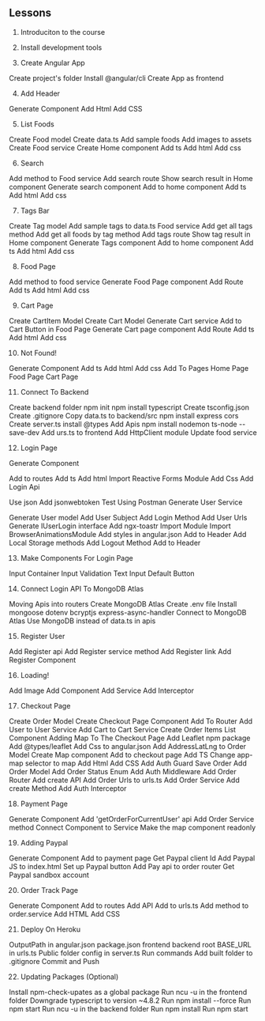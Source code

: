 ## Lessons

1. Introduciton to the course

2. Install development tools

3. Create Angular App

Create project's folder
Install @angular/cli
Create App as frontend

4. Add Header

Generate Component
Add Html
Add CSS

5. List Foods

Create Food model
Create data.ts
Add sample foods
Add images to assets
Create Food service
Create Home component
Add ts
Add html
Add css

6. Search

Add method to Food service
Add search route
Show search result in Home component
Generate search component
Add to home component
Add ts
Add html
Add css

7. Tags Bar

Create Tag model
Add sample tags to data.ts
Food service
Add get all tags method
Add get all foods by tag method
Add tags route
Show tag result in Home component
Generate Tags component
Add to home component
Add ts
Add html
Add css

8. Food Page

Add method to food service
Generate Food Page component
Add Route
Add ts
Add html
Add css

9. Cart Page

Create CartItem Model
Create Cart Model
Generate Cart service
Add to Cart Button in Food Page
Generate Cart page component
Add Route
Add ts
Add html
Add css

10. Not Found!

Generate Component
Add ts
Add html
Add css
Add To Pages
Home Page
Food Page
Cart Page

11. Connect To Backend

Create backend folder
npm init
npm install typescript
Create tsconfig.json
Create .gitignore
Copy data.ts to backend/src
npm install express cors
Create server.ts
install @types
Add Apis
npm install nodemon ts-node --save-dev
Add urs.ts to frontend
Add HttpClient module
Update food service

12. Login Page

Generate Component

Add to routes
Add ts
Add html
Import Reactive Forms Module
Add Css
Add Login Api

Use json
Add jsonwebtoken
Test Using Postman
Generate User Service

Generate User model
Add User Subject
Add Login Method
Add User Urls
Generate IUserLogin interface
Add ngx-toastr
Import Module
Import BrowserAnimationsModule
Add styles in angular.json
Add to Header
Add Local Storage methods
Add Logout Method
Add to Header

13. Make Components For Login Page

Input Container
Input Validation
Text Input
Default Button

14. Connect Login API To MongoDB Atlas

Moving Apis into routers
Create MongoDB Atlas
Create .env file
Install
mongoose
dotenv
bcryptjs
express-async-handler
Connect to MongoDB Atlas
Use MongoDB instead of data.ts in apis

15. Register User

Add Register api
Add Register service method
Add Register link
Add Register Component

16. Loading!

Add Image
Add Component
Add Service
Add Interceptor

17. Checkout Page

Create Order Model
Create Checkout Page Component
Add To Router
Add User to User Service
Add Cart to Cart Service
Create Order Items List Component
Adding Map To The Checkout Page
Add Leaflet npm package
Add @types/leaflet
Add Css to angular.json
Add AddressLatLng to Order Model
Create Map component
Add to checkout page
Add TS
Change app-map selector to map
Add Html
Add CSS
Add Auth Guard
Save Order
Add Order Model
Add Order Status Enum
Add Auth Middleware
Add Order Router
Add create API
Add Order Urls to urls.ts
Add Order Service
Add create Method
Add Auth Interceptor

18. Payment Page

Generate Component
Add 'getOrderForCurrentUser' api
Add Order Service method
Connect Component to Service
Make the map component readonly

19. Adding Paypal

Generate Component
Add to payment page
Get Paypal client Id
Add Paypal JS to index.html
Set up Paypal button
Add Pay api to order router
Get Paypal sandbox account

20. Order Track Page

Generate Component
Add to routes
Add API
Add to urls.ts
Add method to order.service
Add HTML
Add CSS

21. Deploy On Heroku

OutputPath in angular.json
package.json
frontend
backend
root
BASE_URL in urls.ts
Public folder config in server.ts
Run commands
Add built folder to .gitignore
Commit and Push

22. Updating Packages (Optional)

Install npm-check-upates as a global package
Run ncu -u in the frontend folder
Downgrade typescript to version ~4.8.2
Run npm install --force
Run npm start
Run ncu -u in the backend folder
Run npm install
Run npm start
